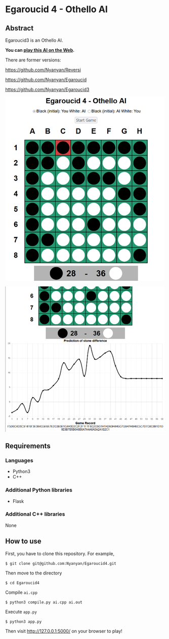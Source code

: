 # Egaroucid 4 - Othello AI



## Abstract

Egaroucid3 is an Othello AI.

**You can [play this AI on the Web](https://www.egaroucid.nyanyan.dev/).**

There are former versions:

https://github.com/Nyanyan/Reversi

https://github.com/Nyanyan/Egaroucid

https://github.com/Nyanyan/Egaroucid3

![img0](https://github.com/Nyanyan/Egaroucid4/blob/master/img1.png)

![img0](https://github.com/Nyanyan/Egaroucid4/blob/master/img2.png)



## Requirements

### Languages

* Python3
* C++

### Additional Python libraries

* Flask

### Additional C++ libraries

None



## How to use

First, you have to clone this repository. For example,

```
$ git clone git@github.com:Nyanyan/Egaroucid4.git
```

Then move to the directory

```
$ cd Egaroucid4
```

Compile ```ai.cpp```

```
$ python3 compile.py ai.cpp ai.out
```

Execute ```app.py```

```
$ python3 app.py
```

Then visit http://127.0.0.1:5000/ on your browser to play!